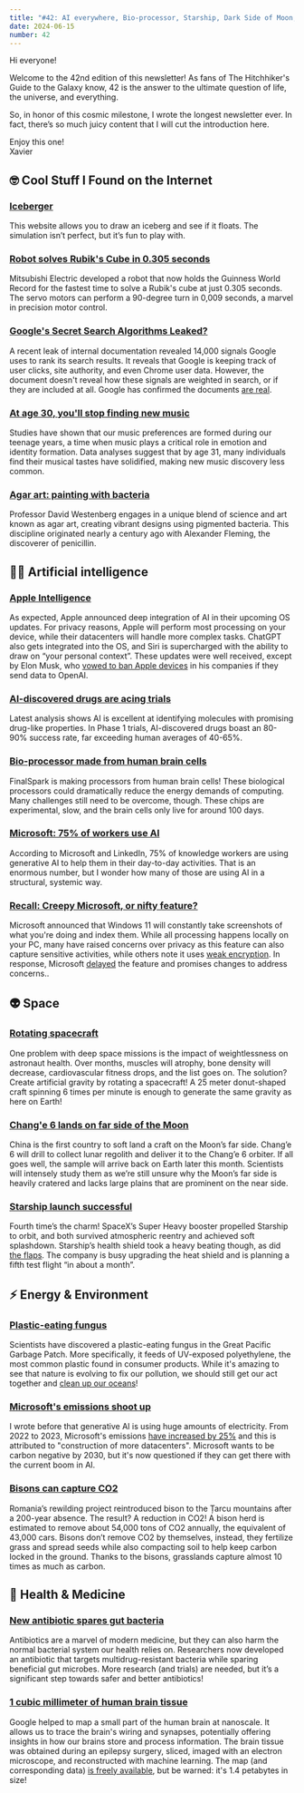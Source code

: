 ```yaml
---
title: "#42: AI everywhere, Bio-processor, Starship, Dark Side of Moon, Google Leak, Bisons, Human Brain Map, and More!"
date: 2024-06-15
number: 42
---
```


Hi everyone!

Welcome to the 42nd edition of this newsletter! As fans of The Hitchhiker's Guide to the Galaxy know, 42 is the answer to the ultimate question of life, the universe, and everything. 

So, in honor of this cosmic milestone, I wrote the longest newsletter ever. In fact, there’s so much juicy content that I will cut the introduction here.

Enjoy this one!  
Xavier


## 🤓 Cool Stuff I Found on the Internet

### [Iceberger](https://joshdata.me/iceberger.html)
This website allows you to draw an iceberg and see if it floats. The simulation isn’t perfect, but it’s fun to play with.



### [Robot solves Rubik's Cube in 0.305 seconds](https://soranews24.com/2024/05/28/mitsubishi-develops-robot-that-solves-rubiks-cube-style-puzzle-in-0-305-seconds%e3%80%90video%e3%80%91/)
Mitsubishi Electric developed a robot that now holds the Guinness World Record for the fastest time to solve a Rubik's cube at just 0.305 seconds. The servo motors can perform a 90-degree turn in 0,009 seconds, a marvel in precision motor control.



### [Google's Secret Search Algorithms Leaked?](https://gizmodo.com/google-search-seo-leak-reveal-gatekeeps-internet-1851508410)
A recent leak of internal documentation revealed 14,000 signals Google uses to rank its search results. It reveals that Google is keeping track of user clicks, site authority, and even Chrome user data. However, the document doesn't reveal how these signals are weighted in search, or if they are included at all. Google has confirmed the documents [are real](https://www.theverge.com/2024/5/29/24167407/google-search-algorithm-documents-leak-confirmation).



### [At age 30, you'll stop finding new music](https://substack.com/home/post/p-143400655)
Studies have shown that our music preferences are formed during our teenage years, a time when music plays a critical role in emotion and identity formation. Data analyses suggest that by age 31, many individuals find their musical tastes have solidified, making new music discovery less common.



### [Agar art: painting with bacteria](https://www.atlasobscura.com/articles/agar-art-dangers-of-bacteria-art)
Professor David Westenberg engages in a unique blend of science and art known as agar art, creating vibrant designs using pigmented bacteria. This discipline originated nearly a century ago with Alexander Fleming, the discoverer of penicillin.



## 🧠🤖 Artificial intelligence

### [Apple Intelligence](https://www.apple.com/apple-intelligence/)
As expected, Apple announced deep integration of AI in their upcoming OS updates. For privacy reasons, Apple will perform most processing on your device, while their datacenters will handle more complex tasks. ChatGPT also gets integrated into the OS, and Siri is supercharged with the ability to draw on “your personal context”. These updates were well received, except by Elon Musk, who [vowed to ban Apple devices](https://twitter.com/elonmusk/status/1800265431078551973) in his companies if they send data to OpenAI.

### [AI-discovered drugs are acing trials](https://www.sciencedirect.com/science/article/pii/S135964462400134X?via%3Dihub=)
Latest analysis shows AI is excellent at identifying molecules with promising drug-like properties. In Phase 1 trials, AI-discovered drugs boast an 80-90% success rate, far exceeding human averages of 40-65%.


### [Bio-processor made from human brain cells](https://www.tomshardware.com/pc-components/cpus/worlds-first-bioprocessor-uses-16-human-brain-organoids-for-a-million-times-less-power-consumption-than-a-digital-chip)
FinalSpark is making processors from human brain cells! These biological processors could dramatically reduce the energy demands of computing. Many challenges still need to be overcome, though. These chips are experimental, slow, and the brain cells only live for around 100 days.



### [Microsoft: 75% of workers use AI](https://www.microsoft.com/en-us/worklab/work-trend-index/ai-at-work-is-here-now-comes-the-hard-part)
According to Microsoft and LinkedIn, 75% of knowledge workers are using generative AI to help them in their day-to-day activities. That is an enormous number, but I wonder how many of those are using AI in a structural, systemic way.


### [Recall: Creepy Microsoft, or nifty feature?](https://www.theverge.com/2024/5/20/24159258/microsoft-recall-ai-explorer-windows-11-surface-event)
Microsoft announced that Windows 11 will constantly take screenshots of what you're doing and index them. While all processing happens locally on your PC, many have raised concerns over privacy as this feature can also capture sensitive activities, while others note it uses [weak encryption](https://arstechnica.com/gadgets/2024/06/microsoft-makes-recall-feature-off-by-default-after-security-and-privacy-backlash/). In response, Microsoft [delayed](https://www.theverge.com/2024/6/13/24178144/microsoft-windows-ai-recall-feature-delay) the feature and promises changes to address concerns..




## 👽 Space

### [Rotating spacecraft](https://www.universetoday.com/166999/a-rotating-spacecraft-would-solve-so-many-problems-in-spaceflight/)
One problem with deep space missions is the impact of weightlessness on astronaut health. Over months, muscles will atrophy, bone density will decrease, cardiovascular fitness drops, and the list goes on. The solution? Create artificial gravity by rotating a spacecraft! A 25 meter donut-shaped craft spinning 6 times per minute is enough to generate the same gravity as here on Earth!


### [Chang'e 6 lands on far side of the Moon](https://www.space.com/china-change-6-lands-on-moon-far-side-sample-return-mission)
China is the first country to soft land a craft on the Moon’s far side. Chang’e 6 will drill to collect lunar regolith and deliver it to the Chang’e 6 orbiter. If all goes well, the sample will arrive back on Earth later this month. Scientists will intensely study them as we’re still unsure why the Moon’s far side is heavily cratered and lacks large plains that are prominent on the near side.



### [Starship launch successful](https://www.popularmechanics.com/space/rockets/a61019322/starship-test-flight/)
Fourth time’s the charm! SpaceX’s Super Heavy booster propelled Starship to orbit, and both survived atmospheric reentry and achieved soft splashdown. Starship’s health shield took a heavy beating though, as did [the flaps](https://twitter.com/noahbradley/status/1798759719668207754). The company is busy upgrading the heat shield and is planning a fifth test flight “in about a month”.




## ⚡️ Energy & Environment

### [Plastic-eating fungus](https://futurism.com/the-byte/plastic-eating-fungus-pacific-garbage-patch)
Scientists have discovered a plastic-eating fungus in the Great Pacific Garbage Patch. More specifically, it feeds of UV-exposed polyethylene, the most common plastic found in consumer products. While it's amazing to see that nature is evolving to fix our pollution, we should still get our act together and [clean up our oceans](https://theoceancleanup.com/)!



### [Microsoft's emissions shoot up](https://futurism.com/the-byte/microsoft-emissions-ai-datacenters)
I wrote before that generative AI is using huge amounts of electricity. From 2022 to 2023, Microsoft's emissions [have increased by 25%](https://query.prod.cms.rt.microsoft.com/cms/api/am/binary/RW1lMjE) and this is attributed to "construction of more datacenters". Microsoft wants to be carbon negative by 2030, but it's now questioned if they can get there with the current boom in AI.



### [Bisons can capture CO2](https://www.theguardian.com/environment/article/2024/may/15/bison-romania-tarcu-2m-cars-carbon-dioxide-emissions-aoe)
Romania’s rewilding project reintroduced bison to the Țarcu mountains after a 200-year absence. The result? A reduction in CO2! A bison herd is estimated to remove about 54,000 tons of CO2 annually, the equivalent of 43,000 cars. Bisons don’t remove CO2 by themselves, instead, they fertilize grass and spread seeds while also compacting soil to help keep carbon locked in the ground. Thanks to the bisons, grasslands capture almost 10 times as much as carbon.




## 🏥 Health & Medicine

### [New antibiotic spares gut bacteria](https://www.independent.co.uk/news/science/scientists-people-studies-b2553414.html)
Antibiotics are a marvel of modern medicine, but they can also harm the normal bacterial system our health relies on. Researchers now developed an antibiotic that targets multidrug-resistant bacteria while sparing beneficial gut microbes. More research (and trials) are needed, but it’s a significant step towards safer and better antibiotics!



### [1 cubic millimeter of human brain tissue](https://www.technologyreview.com/2024/05/09/1092223/google-map-cubic-millimeter-human-brain/)
Google helped to map a small part of the human brain at nanoscale. It allows us to trace the brain's wiring and synapses, potentially offering insights in how our brains store and process information. The brain tissue was obtained during an epilepsy surgery, sliced, imaged with an electron microscope, and reconstructed with machine learning. The map (and corresponding data) [is freely available](https://h01-release.storage.googleapis.com/landing.html), but be warned: it's 1.4 petabytes in size! 
